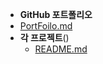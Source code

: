 -   **GitHub 포트폴리오**
  - [PortFoilo.md](https://github.com/mgk96/PortFolio/blob/master/%ED%8F%AC%ED%8A%B8%ED%8F%B4%EB%A6%AC%EC%98%A4/PortFoilo.md)
- **각 프로젝트**()
  - [README.md](https://github.com/mgk96/kimmall-project/blob/master/README.md)
